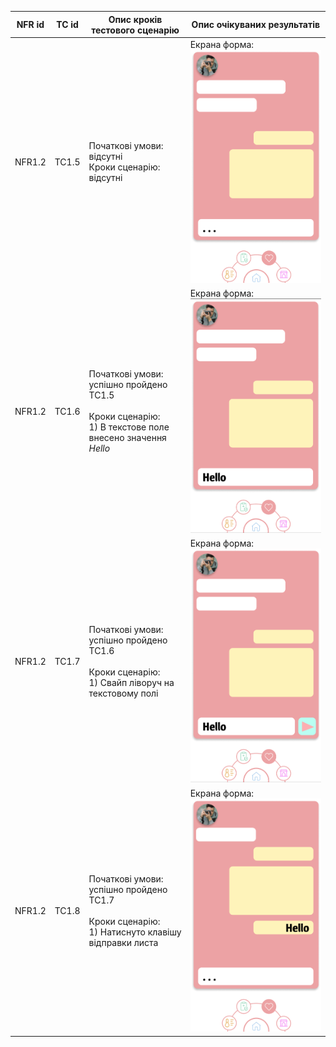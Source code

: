 | NFR id | TC id | Опис кроків тестового сценарію                                                                                | Опис очікуваних результатів                |
|--------|-------|---------------------------------------------------------------------------------------------------------------|--------------------------------------------|
| NFR1.2 | TC1.5 | Початкові умови: відсутні<br>Кроки сценарію: відсутні                                                         | Екрана форма:<br>![screen1](./screen1.png) |
| NFR1.2 | TC1.6 | Початкові умови: успішно пройдено ТС1.5<br><br>Кроки сценарію:<br>1) В текстове поле внесено значення *Hello* | Екрана форма:<br>![screen2](./screen2.png) |
| NFR1.2 | TC1.7 | Початкові умови: успішно пройдено ТС1.6<br><br>Кроки сценарію:<br>1) Свайп ліворуч на текстовому полі         | Екрана форма:<br>![screen3](./screen3.png) |
| NFR1.2 | TC1.8 | Початкові умови: успішно пройдено ТС1.7<br><br>Кроки сценарію:<br>1) Натиснуто клавішу відправки листа        | Екрана форма:<br>![screen4](./screen4.png) |